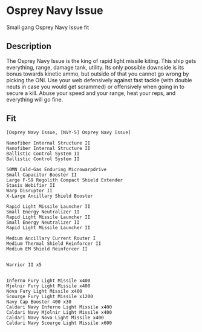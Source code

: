 # Osprey Navy Issue

Small gang Osprey Navy Issue fit


## Description

The Osprey Navy Issue is the king of rapid light missile kiting. This ship gets everything, range, damage
tank, utility. Its only possible downside is its bonus towards kinetic ammo, but outside of that you cannot
go wrong by picking the ONI. Use your web defensively against fast tackle (with double neuts in case you
would get scrammed) or offensively when going in to secure a kill. Abuse your speed and your range, heat
your reps, and everything will go fine.

## Fit

```
[Osprey Navy Issue, [NVY-5] Osprey Navy Issue]

Nanofiber Internal Structure II
Nanofiber Internal Structure II
Ballistic Control System II
Ballistic Control System II

50MN Cold-Gas Enduring Microwarpdrive
Small Capacitor Booster II
Large F-S9 Regolith Compact Shield Extender
Stasis Webifier II
Warp Disruptor II
X-Large Ancillary Shield Booster

Rapid Light Missile Launcher II
Small Energy Neutralizer II
Rapid Light Missile Launcher II
Small Energy Neutralizer II
Rapid Light Missile Launcher II

Medium Ancillary Current Router I
Medium Thermal Shield Reinforcer II
Medium EM Shield Reinforcer II


Warrior II x5


Inferno Fury Light Missile x400
Mjolnir Fury Light Missile x400
Nova Fury Light Missile x400
Scourge Fury Light Missile x1200
Navy Cap Booster 400 x30
Caldari Navy Inferno Light Missile x400
Caldari Navy Mjolnir Light Missile x400
Caldari Navy Nova Light Missile x400
Caldari Navy Scourge Light Missile x600
```